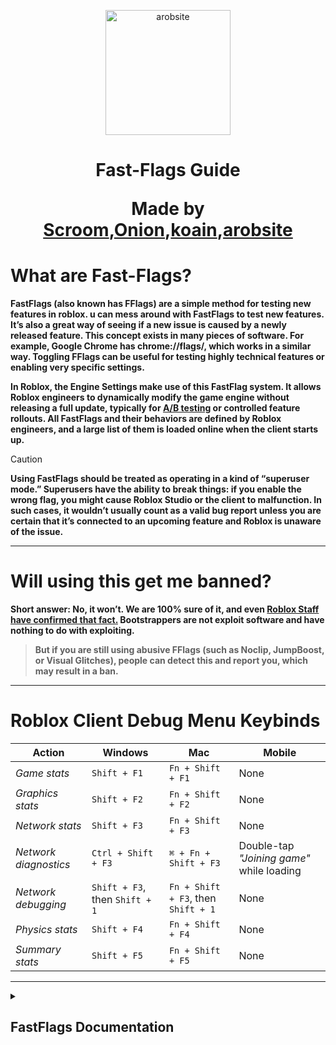 
<p align="center">
<img src="https://cdn3.emoji.gg/emojis/602959-boobs.gif" alt="arobsite" height="200">
                                                                                                                                                                                                                                                                               </p>
<div align="center">
                                                                                                                                                                                                                                                                               <h1>
Fast-Flags Guide

Made by <a href="https://discord.com/users/1254472513199673347">Scroom</a>,<a href="https://discord.com/users/1104189426374033519">Onion</a>,<a href="https://discord.com/users/1344953953095258144">koain</a>,<a href="https://discord.com/users/1395141912339677186">arobsite</a>
                                                                                                                                                                                                                                                                               </h1>
                                                                                                                                                                                                                                                                              </div>

# What are Fast-Flags?
**FastFlags (also known has FFlags) are a simple method for testing new features in roblox. u can mess around with FastFlags to test new features. It’s also a great way of seeing if a new issue is caused by a newly released feature. This concept exists in many pieces of software. For example, Google Chrome has chrome://flags/, which works in a similar way. Toggling FFlags can be useful for testing highly technical features or enabling very specific settings.**

**In Roblox, the Engine Settings make use of this FastFlag system. It allows Roblox engineers to dynamically modify the game engine without releasing a full update, typically for [A/B testing](https://en.wikipedia.org/wiki/A/B_testing) or controlled feature rollouts. All FastFlags and their behaviors are defined by Roblox engineers, and a large list of them is loaded online when the client starts up.**
> [!CAUTION]
> **Using FastFlags should be treated as operating in a kind of “superuser mode.” Superusers have the ability to break things: if you enable the wrong flag, you might cause Roblox Studio or the client to malfunction. In such cases, it wouldn’t usually count as a valid bug report unless you are certain that it’s connected to an upcoming feature and Roblox is unaware of the issue.**
---
# Will using this get me banned?
**Short answer: No, it won’t. We are 100% sure of it, and even [Roblox Staff have confirmed that fact.](https://devforum.roblox.com/t/welcoming-byfron-to-roblox/2018233/693?u=xtremeguy2256 ) Bootstrappers are not exploit software and have nothing to do with exploiting.**
> **But if you are still using abusive FFlags (such as Noclip, JumpBoost, or Visual Glitches), people can detect this and report you, which may result in a ban.**
---
# Roblox Client Debug Menu Keybinds
| **Action**             | **Windows**              | **Mac**                   | **Mobile**                                    |
|------------------------|--------------------------|---------------------------|-----------------------------------------------|
| *Game stats*           | `Shift + F1`             | `Fn + Shift + F1`         | None                                          |
| *Graphics stats*       | `Shift + F2`             | `Fn + Shift + F2`         | None                                          |
| *Network stats*        | `Shift + F3`             | `Fn + Shift + F3`         | None                                          |
| *Network diagnostics*  | `Ctrl + Shift + F3`      | `⌘ + Fn + Shift + F3`     | Double-tap *"Joining game"* while loading    |
| *Network debugging*    | `Shift + F3`, then `Shift + 1` | `Fn + Shift + F3`, then `Shift + 1` | None |
| *Physics stats*        | `Shift + F4`             | `Fn + Shift + F4`         | None                                          |
| *Summary stats*        | `Shift + F5`             | `Fn + Shift + F5`         | None                                          |
---

<details>
<summary><h2><strong>FastFlags Documentation</strong></h2></summary>
<h2>What sites/bot are available for finding Fast-Flags?</h2>

**[FVariables](https://raw.githubusercontent.com/MaximumADHD/Roblox-Client-Tracker/roblox/FVariables.txt) ~ A sorted list of fast variables, which are used by Roblox to toggle changes to the engine remotely on multiple platforms without having to redeploy the client**

**[Flemish FastFlags](https://discord.gg/UHfwyxjeya) ~ This bot brings together all the features in one place. Instead of using separate tools like FVariables, you can access and use every FastFlag-related function through simple commands**

---
<details>
<summary><h2>Fast-Flags Tips-Explanations</h2></summary>

> 1. Roblox is mainly a CPU based game.
> 2. You can find fastflags in the Roblox Dev Console Memory.
> 3. FLogDebugShowFlagState is 90% correct; it only turns 100% correct when you join a game.
> 4. Having overlays can actually harm FPS, so yes. `FFlagDebugDisplayFPS` can actually reduce FPS.
> 5. Disabling **all** `telemetry`, will not do anything in terms of performance. It will also cause visual and other bugs.
---
<details>
<summary><h2>Fast-Flags Bits</h2></summary>

**A "bit" is how much data can be processed. For example, 64 bit will process more data than a 32 bit.**

**There is only 3 types of bits in fastflags**

> **32 Bit - Maximum value is 2,147,483,647**
>
> **16 Bit - Maximum value is 32,767**
>
> **8 Bit - Maximum value is 255.**

**These maximum values all can be checked with flagstate. 8 bit fastflags are generally useless and have no use.**

---
<details>
<summary><h2>Fast-Flags Headers</h2></summary>

> 1. `_IXP` ~ Internet Exchange Point. Used in IP networking, allowing Internet Service Providers (ISPs) to exchange traffic between their networks.
> 2. `_Staged` ~ A replica of a production environment, often used for testing or staging purposes.
> 3. `_PlaceFilter` ~ A filter that restricts FastFlags to a specific experience (place). Useful for saving time when switching between different games.
> 4. `_DataCenterFilter` ~ Similar to _PlaceFilter, but applies to datacenter IDs. Mainly useful for RakNet-related FastFlags.
```
{ "DFFlagDebugPauseVoxelizer_PlaceFilter": "True;GameID",
"DFIntConnectionMTUSize_DataCenterFilter": "1472;DataCenterID" }
```
---
<details>
<summary><h2><strong>Fast-Flags Configuration Prefixes</strong></h2></summary>

---
### `DFFlag`
> **Dynamic Fast Flag**
> - **Type:** Boolean (`true/false`)
> - **Description:** A dynamic flag that can be modified during runtime. It automatically updates every 5 minutes, reflecting any changes made to it.

### `FFlag`
> **Fast Flag**
> - **Type:** Boolean (`true/false`)
> - **Description:** A static flag that is initialized once and does not change throughout the session. It remains constant until a new session begins.

### `FInt`
> **Fast Integer**
> - **Type:** Integer (`-2147483648` to `2147483647`)
> - **Description:** A static integer that is initialized once and remains unchanged throughout the session. It only updates when a new session starts.

### `DFInt`
> **Dynamic Fast Integer**
> - **Type:** Integer (`-2147483648` to `2147483647`)
> - **Description:** A dynamic integer that can be updated during runtime. It refreshes automatically every 5 minutes to reflect any changes.

### `FLog`
> **Fast Log**
> - **Type:** Boolean (`true/false`) or Integer (`-2147483648` to `2147483647`) or Byte (`Warning, Verbose, ect`)
> - **Description:** A static log variable that is initialized once and does not change until a new session. It remains constant until the session is reset.

### `DFLog`
> **Dynamic Fast Log**
> - **Type:** Boolean (`true/false`) or Integer (`-2147483648` to `2147483647`) or Byte (`Warning, Verbose, ect`)
> - **Description:** A dynamic log variable that can change during runtime. It automatically refreshes every 5 minutes to reflect any updates made.

### `FString`
> **Fast String**
> - **Type:** String (`text`)
> - **Description:** A static string variable that is initialized once and remains unchanged throughout the session. It does not update until a new session starts.

### `DFString`
> **Dynamic Fast String**
> - **Type:** String (`text`)
> - **Description:** A dynamic string that can be updated during runtime. It automatically updates every 5 minutes to reflect any changes made.

### `SFFlag`
> **Synchronized Fast Flag**
> **Type:** Boolean (`true/false`) or Integer (`-2147483648` to `2147483647`)
> **Description:** A synchronized flag variable that is loaded by the server and sent to the client. It ensures that the flag’s state is consistent across different clients. The flag's value is forced by the server and cannot be changed by the client (you).
---
<details>
<summary><h2><strong>Fast-Flags Acronyms</strong></h2></summary>

---
> # "A" Letter Acronym FastFlags
---
```
AR: Augmented Reality
AI: Artificial Intelligence

Avg: Average
Agg: Aggregate
ACK: Acknowledge
ABR: Adaptive Bitrate
ACS: Access Control System
AUM: Assets under management
ACE: Animation Curve-Clip Editor
ACR: Asset Content-Cache Resolver
AES: Advanced Encryption Standard
AMC: Automated Moderation Capture
ACP: Accelerated Collision Pipeline
API: Application Programming Interface
ATC: Asset Transaction Cache / Automatic TXT Capture

Auth: Authentication
ASAN: AddressSanitizer
ACCb: Access Control Callback
AABB: Axis-Aligned Bounding Box
APGS: Asynchronous Projected Gauss-Seidel
ASTC: Adaptive Scalable Texture Compression
AICO: Artificial Intelligence Code Completion-Assistant

Async: Asynchronous
Arg-Args: Argument(s)
Aniso: Anisotropic Filtering
```

---
> # "B" Letter Acronym FastFlags
---
```
BW: Bandwidth
BG: Backgroun
BC: Block Compression
BVH: Bounding Volume Hierarchy
BPS: Bytes-Bits Per Seconds
BFS: Breadth-First Search
BTID: Browser Tracking-Token ID
```
---
> # "C" Letter Acronym FastFlags
---
```
CN: China
CD: Compositor Debugger

CTA: Call to Action
CPP: C++ [C Plus Plus]
CFM: Custom Fonts Module
CLI: Client-Command Line Interface
CSG: Constructive Solid Geometry
CCD: Cyclic Coordinate Descent
CDN: Content Delivery Network
CJK: Chinese-Japanese-Korean
CPU: Central Processing Unit
CSV: Comma-Separated Values
CDC: Compressed Data Codec
CFL: Courant–Friedrichs–Lewy Condition

Cull: Culling
CFrame: Coordinate Frame
Calc: Calculation/Calculate
```
---
> # "D" Letter Acronym FastFlags
---
```
DB: Database
DC: Data Carrier
Diff: Difference
DPI: Dots per inch
DMP: DataModelPatch
DOF: Depth of Field
DNS: Domain Name System
DSP: Digital Signal Processing
DCR: Developer Console Rewrite
DRM: Digital Rights Management
DRS: Dynamic Resolution Scaling
DXT: DIrectX Texture Compression (S3TC)
Diq: Data Ingestion Quota / Delay-In-Queue
DCD: Data Carrier Detection-Decomposition / Dynamic CSG Decomposition
```
---
> # "E" Letter Acronym FastFlags
---
```
EXP: Experience
ELF: Event Logging Framework

Exec: Execute
Email: Electronic Mail
ESEI: Event Stream Edge Ingestion
```
---
> # "F" Letter Acronym FastFlags
---
```
FC: Fast Cluster
FV: FastVariables
FK: Forward Kinematics

FIB: Future Is Bright
FPS: Frames Per Second
FRM: Frame Rate Manager
FSM: Froxel-Forward Shading-Shadow Manager / Finite State Machine

Func: Function
Freq: Frequency
FTUX: First Time User Experience
```
---
> # "G" Letter Acronym FastFlags
---
```
GB: Gigabyte
GC: Garbage Collection / Game Content

GLC: Gui Layout Container
GPU: Graphics Processing Unit
Gma: Game Manager API / Google Mobile Ads
GJK: Gilbert–Johnson–Keerthi Distance Algorithm

glFT: GL Transmission Format
GUAC: Global User App Configuration
GUID: UUID - Globally / Universally Unique Identifier
```
---
> # "H" Letter Acronym FastFlags
---
```
HSR: Hidden Surface Removal
HDR: High Dynamic Range

HTTP: Hypertext Transfer Protocol
Hz/Hertz: Measurement For Frequency
HTTPS: Hypertext Transfer Protocol Secure
HACD: Hierarchical Approximate Convex Decomposition
```
---
> # "I" Letter Acronym FastFlags
---
```
IP: Internet Protocol
Iter(s): Iteration(s)
Ik: Inverse Kinematics
IG: Intel-Integrated-Immediate Graphics

IAP: In-App Purchase
Inc: Incoming / Income
IAS: Input Action System
ISA: Instance Class Name
IBL: Image-Based Lighting
IXP: Internet Exchange Point
iOS: iPhone Operating System
ISR: Interrupt Service Routine
IDE: Integrated Development Environment
```
---
> # "K" Letter Acronym FastFlags
---
```
KB: Kilobytes
KD: K-Dimensional
KBpS: Kilobytes Per Second

KFS: Key Frame Sequence
KTX: Khronos Texture
```
---
> # "L" Letter Acronym FastFlags
---
```
LT: Live Telemetry
LMKD: Low Memory Killer Daemon

LOD: Level of Detail
LSC: Lua Script Cache
LRU: Least Recently Used
LSP: Language Server Protocol
LMS: Log-Latency Measurement Service
LDL: Lower Diagonal Transpose [L: lower triangular matrix | D: diagonal matrix | L: transpose of L]
```
---
> # "M" Letter Acronym FastFlags
---
```
MB: Megabyte
ML: Machine Learning

Max: Maximum
Msg: Message
MIB: Mebibyte
Min: Minutes-Minimum
MPS: Market Place Service
MRS: Message Routing Service
MTU: Maximum Transition Unit
MRF: Multiple Replication Foci
MFT: Metrics-Memory-Monitoring Fault Telemetry
MRD: Metrics-Monitoring Report Data / Mega Replicator Data-Dictionary

Mutex: Mutual Exclusion
MMAP: Memory-Mapped File I/O
MS/MSec/Millis: Milliseconds
MacOS: Macintosh Operating System
MSAA: Multisampling Antialiasing
```
---
> # "N" Letter Acronym FastFlags
---
```
NS: Native Service / N Seconds
NLSM: Network Layer Statistics-State Monitor
NCNN: Neural Network Inference Framework

Num: Number
NAT: Network Address Translation
NOU: Number of Units-Network Ownership
NII: Network Interpolation-Integration / Natural-Language Input Inspection-Inference
```
---
> # "O" Letter Acronym FastFlags
---
```
OTA: Over-the-Air
OOM: Out Of Memory
OS: Operating System
OOP: Object Oriented Programming
```
---
> # "P" Letter Acronym FastFlags
---
```
PC: Personal Computer
PD: Physics Data [Proportional-Derivative]

Pkt: Packet
Ptr: Pointer
Pct: Percent
Par: Particle
PPJ: Price Per Job (?)
POC: Proof of Concept
PDP: Product Detail Page
PPP: Per-Particle Physics
PGS: Projected Gauss-Seidel
PBR: Physically Based Rendering
PMD: Packet Metadata Decoder / Part-Mesh Data
PVS: Potentially Visible Sets / Position–Velocity Solver

Poly: Polygon
Prio: Priority
Param: Parameter
Perf: Performance
Prot: Protocol-Protection
PCGDK: PC Gaming Development Kit
```
---
> # "R" Letter Acronym FastFlags
---
```
Rx: Receive
RN: Rotation Number
Roact: Rodux-Roblox UI Frameworks

Rbx: Roblox
Rcv: Receive
Rep: Replicator
RTT: Round-Trip Time
RTC: Real-Time Communication
RTL: Right-to-Left (Arabic TXT)
RSPV: Roblox Experience Event Prompt
RSS: Resident Set Size / Rich Site Summary
RCC: Remote Chat Channel / Roblox Cloud Compute
```
---
> # "S" Letter Acronym FastFlags
---
```
SJ: Stream Job
SM: Static Mesh
SN: Scale Number
SK: Skeletal-Skeleton Mesh

Snd: Send
Sec: Seconds
Sim: Simulation
STT: Speech-to-Text
SJT: Stream Job Time
SSL: Secure Sockets Layer
SDF: Signed Distance Field
Sat: Separating Axis Theorem
SSR: Screen Space Reflections
SDK: Software Development Kit
SFU: Selective Forwarding Unit
STR: Scene Tree Renderer / String

Stat: Statistics
SSAA: Supersampling Antialiasing
Sync: Synchronized-Synchronization
SIMD: Single Instruction Multiple Data
```
---
> # "T" Letter Acronym FastFlags
---
```
Tx: Transmit
Thou: Thousand-Thousandths
TN: Translation (Pyhics) Number
TC: Texture Compression / Team Create / Terms Compliance

TTS: Text-to-Speech
TCS: Text Chat Service
TAA: Temporal Anti-Aliasing
TLS: Transport Layer Security
TCP: Transmission Control Protocol
```
---
> # "U" Letter Acronym FastFlags
---
```
UX: User Experience
US-USec: Microseconds
UI: Screen UI or User Interface
UWP: Universal Windows Program
URL: Uniform Resource Locator
URE: Unreliable Remote Event
UDP: User Datagram Protocol
UGC: User-Generated Content
```
---
> # "V/W" Letter Acronym FastFlags
---
```
VK: Vulkan
WK: Webkit
WS: Web Socket
V[Number]: Version
VR: Virtual Reality
VM: Virtual Machine
VRAM: Video Random-Access Memory

Win: Windows
Var: Variable/Variant
WMD: Vocaloid Motion Data
VAD: Voice Activity Detection
VNG: Vietnamese-VinaGames [Vietnamese Company]
```
---
> # "J/Q/X/Y/Z" Letter Acronym FastFlags
---
```
Xbox: DirectX Box
XHR: XMLHttpRequest
QSG: Qt Scene Graph
JIT: Just-in-Time (Compilation)
JDI: Json Delta Interchange
QoS: Quality of Service
YUV: Y-Luma U,V-Chroma
```
---
